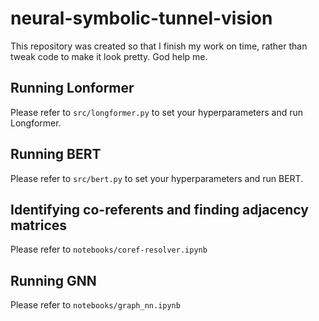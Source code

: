 # neural-symbolic-tunnel-vision
This repository was created so that I finish my work on time, rather than tweak code to make it look pretty. God help me. 


## Running Lonformer 

Please refer to `src/longformer.py` to set your hyperparameters and run Longformer. 

## Running BERT 

Please refer to `src/bert.py` to set your hyperparameters and run BERT. 

## Identifying co-referents and finding adjacency matrices

Please refer to `notebooks/coref-resolver.ipynb`

## Running GNN 

Please refer to `notebooks/graph_nn.ipynb`



